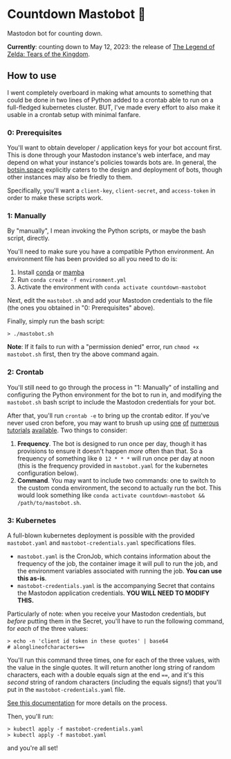 # Countdown Mastobot 🐘

Mastodon bot for counting down.

**Currently**: counting down to May 12, 2023: the release of [The Legend of Zelda: Tears of the Kingdom](https://www.zelda.com/tears-of-the-kingdom/).

## How to use

I went completely overboard in making what amounts to something that could be done in two lines of Python added to a crontab able to run on a full-fledged kubernetes cluster. BUT, I've made every effort to also make it usable in a crontab setup with minimal fanfare.

### 0: Prerequisites

You'll want to obtain developer / application keys for your bot account first. This is done through your Mastodon instance's web interface, and may depend on what your instance's policies towards bots are. In general, the [botsin.space](https://botsin.space/about) explicitly caters to the design and deployment of bots, though other instances may also be friedly to them.

Specifically, you'll want a `client-key`, `client-secret`, and `access-token` in order to make these scripts work.

### 1: Manually

By "manually", I mean invoking the Python scripts, or maybe the bash script, directly.

You'll need to make sure you have a compatible Python environment. An environment file has been provided so all you need to do is:

 1. Install [conda](https://docs.conda.io/en/latest/) or [mamba](https://mamba.readthedocs.io/en/latest/)
 2. Run `conda create -f environment.yml`
 3. Activate the environment with `conda activate countdown-mastobot`

Next, edit the `mastobot.sh` and add your Mastodon credentials to the file (the ones you obtained in "0: Prerequisites" above).

Finally, simply run the bash script:

```
> ./mastobot.sh
```

**Note**: If it fails to run with a "permission denied" error, run `chmod +x mastobot.sh` first, then try the above command again.

### 2: Crontab

You'll still need to go through the process in "1: Manually" of installing and configuring the Python environment for the bot to run in, and modifying the `mastobot.sh` bash script to include the Mastodon credentials for your bot.

After that, you'll run `crontab -e` to bring up the crontab editor. If you've never used cron before, you may want to brush up using [one](https://www.tutorialspoint.com/unix_commands/crontab.htm) [of](https://www.hostinger.com/tutorials/cron-job) [numerous](https://linuxhint.com/cron_jobs_complete_beginners_tutorial/) [tutorials](https://ostechnix.com/a-beginners-guide-to-cron-jobs/) [available](https://linuxconfig.org/using-cron-scheduler-on-linux-systems). Two things to consider:

 1. **Frequency**. The bot is designed to run once per day, though it has provisions to ensure it doesn't happen *more* often than that. So a frequency of something like `0 12 * * *` will run once per day at noon (this is the frequency provided in `mastobot.yaml` for the kubernetes configuration below).
 2. **Command**. You may want to include two commands: one to switch to the custom conda environment, the second to actually run the bot. This would look something like `conda activate countdown-mastobot && /path/to/mastobot.sh`.

### 3: Kubernetes

A full-blown kubernetes deployment is possible with the provided `mastobot.yaml` and `mastobot-credentials.yaml` specifications files.

 - `mastobot.yaml` is the CronJob, which contains information about the frequency of the job, the container image it will pull to run the job, and the environment variables associated with running the job. **You can use this as-is**.
 - `mastobot-credentials.yaml` is the accompanying Secret that contains the Mastodon application credentials. **YOU WILL NEED TO MODIFY THIS.**

Particularly of note: when you receive your Mastodon credentials, but *before* putting them in the Secret, you'll have to run the following command, for *each* of the three values:

```
> echo -n 'client id token in these quotes' | base64
# alonglineofcharacters==
```

You'll run this command three times, one for each of the three values, with the value in the single quotes. It will return another long string of random characters, each with a double equals sign at the end `==`, and it's this *second* string of random characters (including the equals signs!) that you'll put in the `mastobot-credentials.yaml` file.

[See this documentation](https://kubernetes.io/docs/tasks/configmap-secret/managing-secret-using-config-file/) for more details on the process.

Then, you'll run:

```
> kubectl apply -f mastobot-credentials.yaml
> kubectl apply -f mastobot.yaml
```

and you're all set!
